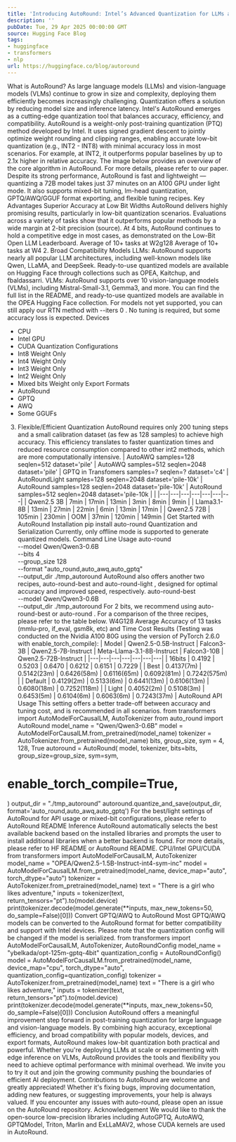 ```yaml
---
title: 'Introducing AutoRound: Intel’s Advanced Quantization for LLMs and VLMs'
description: ''
pubDate: Tue, 29 Apr 2025 00:00:00 GMT
source: Hugging Face Blog
tags:
- huggingface
- transformers
- nlp
url: https://huggingface.co/blog/autoround
---
```


What is AutoRound?
As large language models (LLMs) and vision-language models (VLMs) continue to grow in size and complexity, deploying them efficiently becomes increasingly challenging. Quantization offers a solution by reducing model size and inference latency. Intel's AutoRound emerges as a cutting-edge quantization tool that balances accuracy, efficiency, and compatibility.
AutoRound is a weight-only post-training quantization (PTQ) method developed by Intel. It uses signed gradient descent to jointly optimize weight rounding and clipping ranges, enabling accurate low-bit quantization (e.g., INT2 - INT8) with minimal accuracy loss in most scenarios. For example, at INT2, it outperforms popular baselines by up to 2.1x higher in relative accuracy. The image below provides an overview of the core algorithm in AutoRound. For more details, please refer to our paper.
Despite its strong performance, AutoRound is fast and lightweight — quantizing a 72B model takes just 37 minutes on an A100 GPU under light mode. It also supports mixed-bit tuning, lm-head quantization, GPTQ/AWQ/GGUF format exporting, and flexible tuning recipes.
Key Advantages
Superior Accuracy at Low Bit Widths
AutoRound delivers highly promising results, particularly in low-bit quantization scenarios. Evaluations across a variety of tasks show that it outperforms popular methods by a wide margin at 2-bit precision (source). At 4 bits, AutoRound continues to hold a competitive edge in most cases, as demonstrated on the Low-Bit Open LLM Leaderboard.
Average of 10+ tasks at W2g128
Average of 10+ tasks at W4
2. Broad Compatibility
Models
LLMs: AutoRound supports nearly all popular LLM architectures, including well-known models like Qwen, LLaMA, and DeepSeek. Ready-to-use quantized models are available on Hugging Face through collections such as OPEA, Kaitchup, and fbaldassarri.
VLMs: AutoRound supports over 10 vision-language models (VLMs), including Mistral-Small-3.1, Gemma3, and more. You can find the full list in the README, and ready-to-use quantized models are available in the OPEA Hugging Face collection. For models not yet supported, you can still apply our RTN method with --iters 0
. No tuning is required, but some accuracy loss is expected.
Devices
- CPU
- Intel GPU
- CUDA
Quantization Configurations
- Int8 Weight Only
- Int4 Weight Only
- Int3 Weight Only
- Int2 Weight Only
- Mixed bits Weight only
Export Formats
- AutoRound
- GPTQ
- AWQ
- Some GGUFs
3. Flexible/Efficient Quantization
AutoRound requires only 200 tuning steps and a small calibration dataset (as few as 128 samples) to achieve high accuracy. This efficiency translates to faster quantization times and reduced resource consumption compared to other int2 methods, which are more computationally intensive.
| AutoAWQ samples=128 seqlen=512 dataset='pile' |
AutoAWQ samples=512 seqlen=2048 dataset='pile' |
GPTQ in Transfomers samples=? seqlen=? dataset='c4' |
AutoRoundLight samples=128 seqlen=2048 dataset='pile-10k' |
AutoRound samples=128 seqlen=2048 dataset='pile-10k' |
AutoRound samples=512 seqlen=2048 dataset='pile-10k |
|
|---|---|---|---|---|---|---|
| Qwen2.5 3B | 7min | 17min | 13min | 3min | 8min | 9min |
| Llama3.1-8B | 13min | 27min | 22min | 6min | 13min | 17min |
| Qwen2.5 72B | 105min | 230min | OOM | 37min | 120min | 149min |
Get Started with AutoRound
Installation
pip install auto-round
Quantization and Serialization
Currently, only offline mode is supported to generate quantized models.
Command Line Usage
auto-round \
--model Qwen/Qwen3-0.6B \
--bits 4 \
--group_size 128 \
--format "auto_round,auto_awq,auto_gptq" \
--output_dir ./tmp_autoround
AutoRound also offers another two recipes, auto-round-best
and auto-round-light
, designed for optimal accuracy and improved speed, respectively.
auto-round-best \
--model Qwen/Qwen3-0.6B \
--output_dir ./tmp_autoround
For 2 bits, we recommend using auto-round-best
or auto-round
. For a comparison of the three recipes, please refer to the table below.
W4G128 Average Accuracy of 13 tasks (mmlu-pro, if_eval, gsm8k, etc) and Time Cost Results (Testing was conducted on the Nvidia A100 80G using the version of PyTorch 2.6.0 with enable_torch_compile):
| Model | Qwen2.5-0.5B-Instruct | Falcon3-3B | Qwen2.5-7B-Instruct | Meta-Llama-3.1-8B-Instruct | Falcon3-10B | Qwen2.5-72B-Instruct |
|---|---|---|---|---|---|---|
| 16bits | 0.4192 | 0.5203 | 0.6470 | 0.6212 | 0.6151 | 0.7229 |
| Best | 0.4137(7m) | 0.5142(23m) | 0.6426(58m) | 0.6116(65m) | 0.6092(81m) | 0.7242(575m) |
| Default | 0.4129(2m) | 0.5133(6m) | 0.6441(13m) | 0.6106(13m) | 0.6080(18m) | 0.7252(118m) |
| Light | 0.4052(2m) | 0.5108(3m) | 0.6453(5m) | 0.6104(6m) | 0.6063(6m) | 0.7243(37m) |
AutoRound API Usage
This setting offers a better trade-off between accuracy and tuning cost, and is recommended in all scenarios.
from transformers import AutoModelForCausalLM, AutoTokenizer
from auto_round import AutoRound
model_name = "Qwen/Qwen3-0.6B"
model = AutoModelForCausalLM.from_pretrained(model_name)
tokenizer = AutoTokenizer.from_pretrained(model_name)
bits, group_size, sym = 4, 128, True
autoround = AutoRound(
model,
tokenizer,
bits=bits,
group_size=group_size,
sym=sym,
# enable_torch_compile=True,
)
output_dir = "./tmp_autoround"
autoround.quantize_and_save(output_dir, format='auto_round,auto_awq,auto_gptq')
For the best/light settings of AutoRound for API usage or mixed-bit configurations, please refer to AutoRound README
Inference
AutoRound automatically selects the best available backend based on the installed libraries and prompts the user to install additional libraries when a better backend is found. For more details, please refer to HF README or AutoRound README.
CPU/Intel GPU/CUDA
from transformers import AutoModelForCausalLM, AutoTokenizer
model_name = "OPEA/Qwen2.5-1.5B-Instruct-int4-sym-inc"
model = AutoModelForCausalLM.from_pretrained(model_name, device_map="auto", torch_dtype="auto")
tokenizer = AutoTokenizer.from_pretrained(model_name)
text = "There is a girl who likes adventure,"
inputs = tokenizer(text, return_tensors="pt").to(model.device)
print(tokenizer.decode(model.generate(**inputs, max_new_tokens=50, do_sample=False)[0]))
Convert GPTQ/AWQ to AutoRound
Most GPTQ/AWQ models can be converted to the AutoRound format for better compatibility and support with Intel devices. Please note that the quantization config will be changed if the model is serialized.
from transformers import AutoModelForCausalLM, AutoTokenizer, AutoRoundConfig
model_name = "ybelkada/opt-125m-gptq-4bit"
quantization_config = AutoRoundConfig()
model = AutoModelForCausalLM.from_pretrained(model_name, device_map="cpu", torch_dtype="auto",
quantization_config=quantization_config)
tokenizer = AutoTokenizer.from_pretrained(model_name)
text = "There is a girl who likes adventure,"
inputs = tokenizer(text, return_tensors="pt").to(model.device)
print(tokenizer.decode(model.generate(**inputs, max_new_tokens=50, do_sample=False)[0]))
Conclusion
AutoRound offers a meaningful improvement step forward in post-training quantization for large language and vision-language models. By combining high accuracy, exceptional efficiency, and broad compatibility with popular models, devices, and export formats, AutoRound makes low-bit quantization both practical and powerful. Whether you're deploying LLMs at scale or experimenting with edge inference on VLMs, AutoRound provides the tools and flexibility you need to achieve optimal performance with minimal overhead. We invite you to try it out and join the growing community pushing the boundaries of efficient AI deployment.
Contributions to AutoRound are welcome and greatly appreciated! Whether it's fixing bugs, improving documentation, adding new features, or suggesting improvements, your help is always valued.
If you encounter any issues with auto-round, please open an issue on the AutoRound repository.
Acknowledgement
We would like to thank the open-source low-precision libraries including AutoGPTQ, AutoAWQ, GPTQModel, Triton, Marlin and ExLLaMAV2, whose CUDA kernels are used in AutoRound.